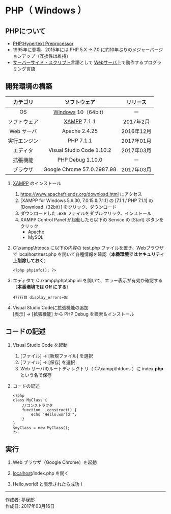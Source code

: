 # PHP（ Windows ）

## PHPについて

* [PHP:Hypertext Preprocessor](https://ja.wikipedia.org/wiki/PHP:_Hypertext_Preprocessor)
* 1995年に登場、2015年には PHP 5.X → 7.0 に約10年ぶりのメジャーバージョンアップ（互換性は維持）
* [サーバーサイド・スクリプト](http://bit.ly/2lajhCj)言語として [Webサーバ](http://bit.ly/2mbzR4D)上で動作するプログラミング言語

## 開発環境の構築

|カテゴリ|ソフトウェア|リリース|
|:--:|:--:|:--:|
|OS|[Windows](https://ja.wikipedia.org/wiki/Microsoft_Windows) 10（64bit）|ー|
|ソフトウェア|[XAMPP](https://ja.wikipedia.org/wiki/XAMPP) 7.1.1|2017年2月|
|Web サーバ|Apache 2.4.25|2016年12月|
|実行エンジン|PHP 7.1.1|2017年01月|
|エディタ|Visual Studio Code 1.10.2|2017年03月|
|拡張機能|PHP Debug 1.10.0|ー|
|ブラウザ|Google Chrome 57.0.2987.98|2017年03月|

1. [XAMPP](https://ja.wikipedia.org/wiki/XAMPP) のインストール
    1. https://www.apachefriends.org/download.html にアクセス
    1. [XAMPP for Windows 5.6.30, 7.0.15 & 7.1.1] の [7.1.1 / PHP 7.1.1] の [Download（32bit）] をクリック、ダウンロード
    1. ダウンロードした .exe ファイルをダブルクリック、インストール
    1. XAMPP Control Panel が起動したら以下の Service の [Start] ボタンをクリック
        * Apache
        * MySQL

1. C:\xampp\htdocs に以下の内容の test.php ファイルを置き、Webブラウザで localhost/test.php を開いて各種情報を確認（<b>本番環境ではセキュリティ上削除しておく</b>）
    ```
    <?php phpinfo(); ?>
    ```

1. エディタで C:\xampp\php\php.ini を開いて、エラー表示が有効か確認する（<b>本番環境では Off にする</b>）
    ```
    477行目 display_errors=On  
    ```

1. Visual Studio Codeに拡張機能の追加  
    [表示] → [拡張機能] から PHP Debug を検索＆インストール

## コードの記述

1. Visual Studio Code を起動
    1. [ファイル] → [新規ファイル] を選択
    1. [ファイル] → [保存] を選択
    1. Web サーバのルートディレクトリ（ C:\xampp\htdocs ）に index<b>.php</b> という名で保存  

1. コードの記述
    ```
    <?php
    class MyClass {
        //コンストラクタ
        function __construct() {
            echo "Hello,world!";
        }
    }
    $myClass = new MyClass();
    ?>
    ```

## 実行

1. Web ブラウザ（Google Chrome）を起動

1. [localhost](https://ja.wikipedia.org/wiki/Localhost)/index.php を開く

1. Hello,world! と表示されたら成功！

***
作成者: 夢寐郎  
作成日: 2017年03月16日